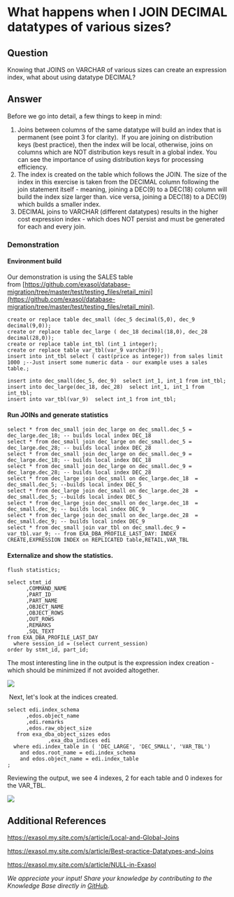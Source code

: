 # What happens when I JOIN DECIMAL datatypes of various sizes? 
## Question

Knowing that JOINS on VARCHAR of various sizes can create an expression index, what about using datatype DECIMAL?  

## Answer

Before we go into detail, a few things to keep in mind:

1. Joins between columns of the same datatype will build an index that is permanent (see point 3 for clarity).  If you are joining on distribution keys (best practice), then the index will be local, otherwise, joins on columns which are NOT distribution keys result in a global index. You can see the importance of using distribution keys for processing efficiency.
2. The index is created on the table which follows the JOIN. The size of the index in this exercise is taken from the DECIMAL column following the join statement itself - meaning, joining a DEC(9) to a DEC(18) column will build the index size larger than. vice versa, joining a DEC(18) to a DEC(9) which builds a smaller index.
3. DECIMAL joins to VARCHAR (different datatypes) results in the higher cost expression index - which does NOT persist and must be generated for each and every join.

### Demonstration

#### Environment build

Our demonstration is using the SALES table from [https://github.com/exasol/database-migration/tree/master/test/testing_files/retail_mini](https://github.com/exasol/database-migration/tree/master/test/testing_files/retail_mini).


```markup
create or replace table dec_small (dec_5 decimal(5,0), dec_9 decimal(9,0));
create or replace table dec_large ( dec_18 decimal(18,0), dec_28 decimal(28,0));
create or replace table int_tbl (int_1 integer);
create or replace table var_tbl(var_9 varchar(9));
insert into int_tbl select ( cast(price as integer)) from sales limit 1000 ;--Just insert some numeric data - our example uses a sales table.;

insert into dec_small(dec_5, dec_9)  select int_1, int_1 from int_tbl;
insert into dec_large(dec_18, dec_28)  select int_1, int_1 from int_tbl;
insert into var_tbl(var_9)  select int_1 from int_tbl;
```
#### Run JOINs and generate statistics


```markup
select * from dec_small join dec_large on dec_small.dec_5 = dec_large.dec_18; -- builds local index DEC_18
select * from dec_small join dec_large on dec_small.dec_5 = dec_large.dec_28; -- builds local index DEC_28
select * from dec_small join dec_large on dec_small.dec_9 = dec_large.dec_18; -- builds local index DEC_18
select * from dec_small join dec_large on dec_small.dec_9 = dec_large.dec_28; -- builds local index DEC_28
select * from dec_large join dec_small on dec_large.dec_18  = dec_small.dec_5; --builds local index DEC_5
select * from dec_large join dec_small on dec_large.dec_28  = dec_small.dec_5; --builds local index DEC_5
select * from dec_large join dec_small on dec_large.dec_18  = dec_small.dec_9; -- builds local index DEC_9
select * from dec_large join dec_small on dec_large.dec_28  = dec_small.dec_9; -- builds local index DEC_9
select * from dec_small join var_tbl on dec_small.dec_9 = var_tbl.var_9; -- from EXA_DBA_PROFILE_LAST_DAY: INDEX CREATE,EXPRESSION INDEX on REPLICATED table,RETAIL,VAR_TBL
```
#### Externalize and show the statistics.


```markup
flush statistics;

select stmt_id
      ,COMMAND_NAME
      ,PART_ID
      ,PART_NAME
      ,OBJECT_NAME
      ,OBJECT_ROWS
      ,OUT_ROWS
      ,REMARKS
      ,SQL_TEXT
from EXA_DBA_PROFILE_LAST_DAY 
  where session_id = (select current_session) 
order by stmt_id, part_id;
```
The most interesting line in the output is the expression index creation - which should be minimized if not avoided altogether.

![](images/Expression_index.png)

 Next, let's look at the indices created.


```markup
select edi.index_schema
      ,edos.object_name
      ,edi.remarks
      ,edos.raw_object_size
   from exa_dba_object_sizes edos
             ,exa_dba_indices edi
  where edi.index_table in ( 'DEC_LARGE', 'DEC_SMALL', 'VAR_TBL')
    and edos.root_name = edi.index_schema
    and edos.object_name = edi.index_table
;
```
Reviewing the output, we see 4 indexes, 2 for each table and 0 indexes for the VAR_TBL.

![](images/Indices_names_sizes.png)

## Additional References

<https://exasol.my.site.com/s/article/Local-and-Global-Joins>

<https://exasol.my.site.com/s/article/Best-practice-Datatypes-and-Joins>

<https://exasol.my.site.com/s/article/NULL-in-Exasol>

*We appreciate your input! Share your knowledge by contributing to the Knowledge Base directly in [GitHub](https://github.com/exasol/public-knowledgebase).* 